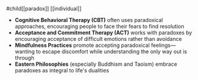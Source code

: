 #child[[paradox]] [[individual]]

- **Cognitive Behavioral Therapy (CBT)** often uses paradoxical approaches, encouraging people to face their fears to find resolution
- **Acceptance and Commitment Therapy (ACT)** works with paradoxes by encouraging acceptance of difficult emotions rather than avoidance
- **Mindfulness Practices** promote accepting paradoxical feelings—wanting to escape discomfort while understanding the only way out is through
- **Eastern Philosophies** (especially Buddhism and Taoism) embrace paradoxes as integral to life's dualities